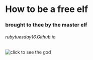 # How to be a free elf
### brought to thee by the master elf

###### rubytuesday16.Github.io

![click to see the god](https://www.google.com/imgres?q=elf%20dobby&imgurl=https%3A%2F%2Fmiro.medium.com%2Fv2%2Fresize%3Afit%3A1200%2F0*5nVRQvwdqs3LNNc9.jpg&imgrefurl=https%3A%2F%2Fmedium.com%2F%40happyyipo111%2Fdobby-the-house-elf-a-tale-of-loyalty-freedom-and-courage-7525bf778769&docid=EsML6PaMMurcTM&tbnid=cvhAOKzxUo_NvM&vet=12ahUKEwi45b7t-fKGAxURyzgGHfhICwgQM3oECBMQAA..i&w=1100&h=825&hcb=2&ved=2ahUKEwi45b7t-fKGAxURyzgGHfhICwgQM3oECBMQAA)















